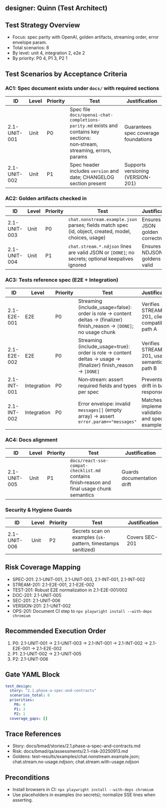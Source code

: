## designer: Quinn (Test Architect)

## Test Strategy Overview

- Focus: spec parity with OpenAI, golden artifacts, streaming order, error envelope param.
- Total scenarios: 8
- By level: unit 4, integration 2, e2e 2
- By priority: P0 4, P1 3, P2 1

## Test Scenarios by Acceptance Criteria

### AC1: Spec document exists under `docs/` with required sections

| ID           | Level | Priority | Test                                                                                                                       | Justification                        |
| ------------ | ----- | -------- | -------------------------------------------------------------------------------------------------------------------------- | ------------------------------------ |
| 2.1-UNIT-001 | Unit  | P0       | Spec file `docs/openai-chat-completions-parity.md` exists and contains key sections: non‑stream, streaming, errors, params | Guarantees spec coverage foundations |
| 2.1-UNIT-002 | Unit  | P1       | Spec header includes `version` and date; CHANGELOG section present                                                         | Supports versioning (VERSION-201)    |

### AC2: Golden artifacts checked in

| ID           | Level | Priority | Test                                                                                                 | Justification                    |
| ------------ | ----- | -------- | ---------------------------------------------------------------------------------------------------- | -------------------------------- |
| 2.1-UNIT-003 | Unit  | P0       | `chat.nonstream.example.json` parses; fields match spec (id, object, created, model, choices, usage) | Ensures JSON golden correctness  |
| 2.1-UNIT-004 | Unit  | P1       | `chat.stream.*.ndjson` lines are valid JSON or `[DONE]`; no secrets; optional keepalives ignored     | Ensures NDJSON goldens are valid |

### AC3: Tests reference spec (E2E + Integration)

| ID          | Level       | Priority | Test                                                                                                                   | Justification                                    |
| ----------- | ----------- | -------- | ---------------------------------------------------------------------------------------------------------------------- | ------------------------------------------------ |
| 2.1-E2E-001 | E2E         | P0       | Streaming (include_usage=false): order is role → content deltas → (finalizer) finish_reason → `[DONE]`; no usage chunk | Verifies STREAM-201, client compatibility path A |
| 2.1-E2E-002 | E2E         | P0       | Streaming (include_usage=true): order is role → content deltas → usage → (finalizer) finish_reason → `[DONE]`          | Verifies STREAM-201, usage semantics path B      |
| 2.1-INT-001 | Integration | P0       | Non‑stream: assert required fields and types per spec                                                                  | Prevents drift in base response                  |
| 2.1-INT-002 | Integration | P0       | Error envelope: invalid `messages[]` (empty array) → assert `error.param=="messages"`                                  | Matches implemented validation and spec examples |

### AC4: Docs alignment

| ID           | Level | Priority | Test                                                                                        | Justification              |
| ------------ | ----- | -------- | ------------------------------------------------------------------------------------------- | -------------------------- |
| 2.1-UNIT-005 | Unit  | P1       | `docs/react-sse-compat-checklist.md` contains finish‑reason and final usage chunk semantics | Guards documentation drift |

### Security & Hygiene Guards

| ID           | Level | Priority | Test                                                           | Justification  |
| ------------ | ----- | -------- | -------------------------------------------------------------- | -------------- |
| 2.1-UNIT-006 | Unit  | P2       | Secrets scan on examples (`sk-` pattern, timestamps sanitized) | Covers SEC-201 |

## Risk Coverage Mapping

- SPEC-201: 2.1-UNIT-001, 2.1-UNIT-003, 2.1-INT-001, 2.1-INT-002
- STREAM-201: 2.1-E2E-001, 2.1-E2E-002
- TEST-201: Robust E2E normalization in 2.1-E2E-001/002
- DOC-201: 2.1-UNIT-005
- SEC-201: 2.1-UNIT-006
- VERSION-201: 2.1-UNIT-002
- OPS-201: Document CI step to `npx playwright install --with-deps chromium`

## Recommended Execution Order

1. P0: 2.1-UNIT-001 → 2.1-UNIT-003 → 2.1-INT-001 → 2.1-INT-002 → 2.1-E2E-001 → 2.1-E2E-002
2. P1: 2.1-UNIT-002 → 2.1-UNIT-005
3. P2: 2.1-UNIT-006

## Gate YAML Block

```yaml
test_design:
  story: "2.1.phase-a-spec-and-contracts"
  scenarios_total: 8
  priorities:
    P0: 4
    P1: 3
    P2: 1
  coverage_gaps: []
```

## Trace References

- Story: docs/bmad/stories/2.1.phase-a-spec-and-contracts.md
- Risk: docs/bmad/qa/assessments/2.1-risk-20250913.md
- Goldens: test-results/examples/chat.nonstream.example.json; chat.stream.no-usage.ndjson; chat.stream.with-usage.ndjson

## Preconditions

- Install browsers in CI: `npx playwright install --with-deps chromium`
- Use placeholders in examples (no secrets); normalize SSE lines when asserting.
